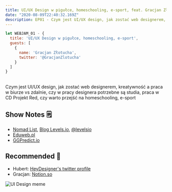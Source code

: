 ```yaml
---
title: UI/UX Design w pigułce, homeschooling, e-sport, feat. Gracjan Złotucha
date: "2020-08-09T22:40:32.169Z"
description: EP01 - Czym jest UI/UX design, jak zostać web designerem, kreatywność a praca w biurze vs zdalnie, czy w pracy designera potrzebne są studia, praca w CD Projekt Red, czy warto przejść na homeschooling, e-sport
---
```


````javascript
let WEBJAM_01 - {
  title: 'UI/UX Design w pigułce, homeschooling, e-sport',
  guests: [
    {
      name: 'Gracjan Złotucha',
      twitter: '@GracjanZlotucha'
    }
  ]
}
````

<br>
Czym jest UI/UX design, jak zostać web designerem, kreatywność a praca w biurze vs zdalnie, czy w pracy designera potrzebne są studia, praca w CD Projekt Red, czy warto przejść na homeschooling, e-sport

## Show Notes 🗒

- [Nomad List](https://nomadlist.com/), [Blog Levels.io](https://levels.io/), [@levelsio](https://twitter.com/levelsio)
- [Eduweb.pl](https://eduweb.pl/)
- [GGPredict.io](https://ggpredict.io/)

## Recommended 🚀

- Hubert: [HeyDesigner's twitter profile](https://twitter.com/heydesigner)
- Gracjan: [Notion.so](https://www.notion.so/)

![UI Design meme](/ui-ux-meme.jpg)
